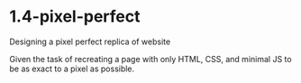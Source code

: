 # 1.4-pixel-perfect
Designing a pixel perfect replica of website


Given the task of recreating a page with only HTML, CSS, and minimal JS to be as exact to a pixel as possible. 
